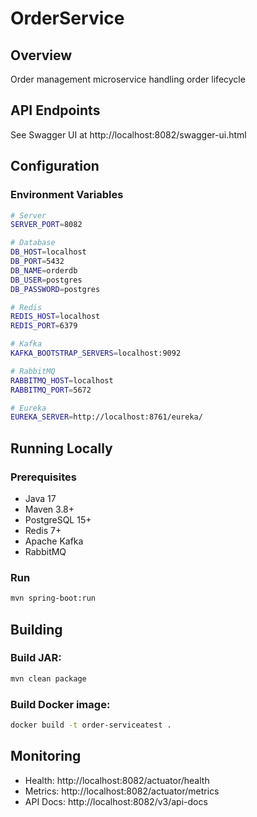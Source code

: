 # OrderService

## Overview
Order management microservice handling order lifecycle

## API Endpoints
See Swagger UI at http://localhost:8082/swagger-ui.html

## Configuration

### Environment Variables
```bash
# Server
SERVER_PORT=8082

# Database
DB_HOST=localhost
DB_PORT=5432
DB_NAME=orderdb
DB_USER=postgres
DB_PASSWORD=postgres

# Redis
REDIS_HOST=localhost
REDIS_PORT=6379

# Kafka
KAFKA_BOOTSTRAP_SERVERS=localhost:9092

# RabbitMQ
RABBITMQ_HOST=localhost
RABBITMQ_PORT=5672

# Eureka
EUREKA_SERVER=http://localhost:8761/eureka/
```

## Running Locally

### Prerequisites
- Java 17
- Maven 3.8+
- PostgreSQL 15+
- Redis 7+
- Apache Kafka
- RabbitMQ

### Run
```bash
mvn spring-boot:run
```

## Building

### Build JAR:
```bash
mvn clean package
```

### Build Docker image:
```bash
docker build -t order-serviceatest .
```

## Monitoring
- Health: http://localhost:8082/actuator/health
- Metrics: http://localhost:8082/actuator/metrics
- API Docs: http://localhost:8082/v3/api-docs
